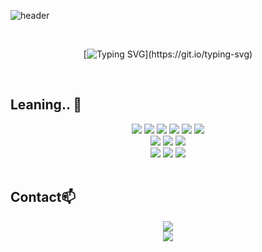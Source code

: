 ![header](https://capsule-render.vercel.app/api?type=waving&color=0:b4e7a0,100:b4e7a0&width=1500&height=240&section=header&text=Hello%20World!%20I'm%20HaeRhee!&fontSize=50&fontColor=ffffff )  


<div align="center">
  <br>

  [![Typing SVG](https://readme-typing-svg.demolab.com?font=Nanum+Gothic+Coding&size=35&pause=1000&color=b4e7a0&center=true&vCenter=true&width=1000&lines=“새로운+시도를+좋아하는+개발자+입니다.”;)](https://git.io/typing-svg) 
  
</div>

<br>

 
## Leaning.. 📖
<div align="center">
  <img src="https://img.shields.io/badge/javascript-F7DF1E?style=for-the-badge&logo=javascript&logoColor=black">
  <img src="https://img.shields.io/badge/typescript-3178C6?style=for-the-badge&logo=typescript&logoColor=white">
  <img src="https://img.shields.io/badge/react-61DAFB?style=for-the-badge&logo=react&logoColor=black">
  <img src="https://img.shields.io/badge/html5-E34F26?style=for-the-badge&logo=html5&logoColor=white">
  <img src="https://img.shields.io/badge/css-1572B6?style=for-the-badge&logo=css3&logoColor=white">
  <img src="https://img.shields.io/badge/jquery-0769AD?style=for-the-badge&logo=jquery&logoColor=white">
  <br>
  
  <img src="https://img.shields.io/badge/bootstrap-7952B3?style=for-the-badge&logo=bootstrap&logoColor=white">
  <img src="https://img.shields.io/badge/styled-component-DB7093?style=for-the-badge&logo=styled-component&logoColor=white">
  <img src="https://img.shields.io/badge/tailwind-06B6D4?style=for-the-badge&logo=Tailwind css&logoColor=white">


  <br>
  <img src="https://img.shields.io/badge/github-181717?style=for-the-badge&logo=github&logoColor=white">
  <img src="https://img.shields.io/badge/slack-4A154B?style=for-the-badge&logo=slack&logoColor=white">
  <img src="https://img.shields.io/badge/notion-000000?style=for-the-badge&logo=notion&logoColor=white">
  
  
</div>

<br>

## Contact📫
<div align=center>
          <a href="mailto:4ran0318@gmail.com"> <img src="https://img.shields.io/badge/gmail-D14836?style=for-the-badge&logo=gmail&logoColor=white&link=mailto:4ran0318@gmail.com"> </a>

  <br>
  <a href="https://hits.seeyoufarm.com"><img src="https://hits.seeyoufarm.com/api/count/incr/badge.svg?url=https%3A%2F%2Fgithub.com%2FHaeRhee%2F&count_bg=%23000000&title_bg=%23000000&icon=github.svg&icon_color=%23FFFFFF&title=GitHub&edge_flat=false"/></a>
</div>


